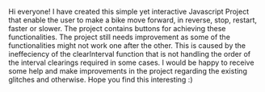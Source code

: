 Hi everyone!
I have created this simple yet interactive Javascript Project that enable the user to make a bike move forward, in reverse, stop, restart, faster or slower. 
The project contains buttons for achieving these functionalities. 
The project still needs improvement as some of the functionalities might not work one after the other.
This is caused by the ineffeciency of the clearInterval function that is not handling the order of the interval clearings required in some cases.
I would be happy to receive some help and make improvements in the project regarding the existing glitches and otherwise.
Hope you find this interesting :)
